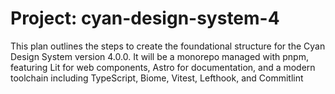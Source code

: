 # Project: cyan-design-system-4

This plan outlines the steps to create the foundational structure for the Cyan Design System version 4.0.0. It will be a monorepo managed with pnpm, featuring Lit for web components, Astro for documentation, and a modern toolchain including TypeScript, Biome, Vitest, Lefthook, and Commitlint